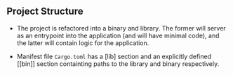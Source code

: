 ## Project Structure

+ The project is refactored into a binary and library. The former will server as an entrypoint into the application (and will have minimal code), and the latter will contain logic for the application.

+ Manifest file `Cargo.toml` has a [lib] section and an explicitly defined [[bin]] section containting paths to the library and binary respectively.